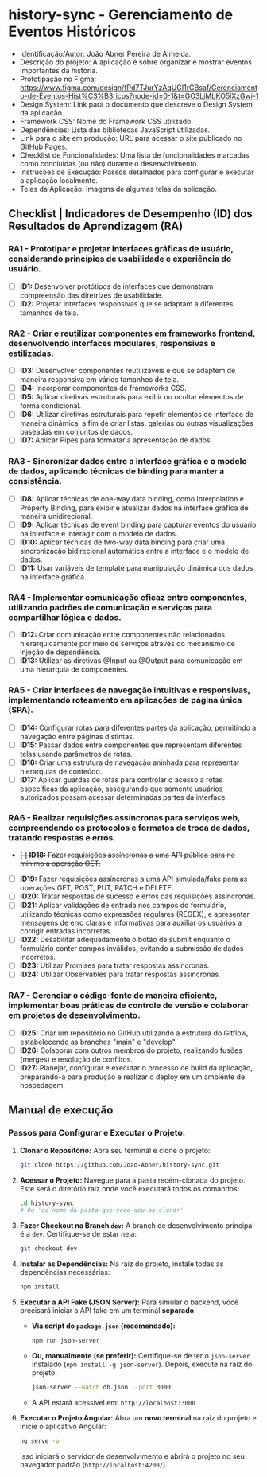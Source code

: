 # history-sync - Gerenciamento de Eventos Históricos

- Identificação/Autor: João Abner Pereira de Almeida.
- Descrição do projeto: A aplicação é sobre organizar e mostrar eventos importantes da história.
- Prototipação no Figma: https://www.figma.com/design/fPd7TJurYzAqUGI1rGBsaf/Gerenciamento-de-Eventos-Hist%C3%B3ricos?node-id=0-1&t=GO3LjMbKO5lXzGwi-1
- Design System: Link para o documento que descreve o Design System da aplicação.
- Framework CSS: Nome do Framework CSS utilizado.
- Dependências: Lista das bibliotecas JavaScript utilizadas.
- Link para o site em produção: URL para acessar o site publicado no GitHub Pages.
- Checklist de Funcionalidades: Uma lista de funcionalidades marcadas como concluídas (ou não) durante o desenvolvimento.
- Instruções de Execução: Passos detalhados para configurar e executar a aplicação localmente.
- Telas da Aplicação: Imagens de algumas telas da aplicação.

## Checklist | Indicadores de Desempenho (ID) dos Resultados de Aprendizagem (RA)

### RA1 - Prototipar e projetar interfaces gráficas de usuário, considerando princípios de usabilidade e experiência do usuário.

- [ ] **ID1:** Desenvolver protótipos de interfaces que demonstram compreensão das diretrizes de usabilidade.
- [ ] **ID2:** Projetar interfaces responsivas que se adaptam a diferentes tamanhos de tela.

### RA2 - Criar e reutilizar componentes em frameworks frontend, desenvolvendo interfaces modulares, responsivas e estilizadas.

- [ ] **ID3:** Desenvolver componentes reutilizáveis e que se adaptem de maneira responsiva em vários tamanhos de tela.
- [ ] **ID4:** Incorporar componentes de frameworks CSS.
- [ ] **ID5:** Aplicar diretivas estruturais para exibir ou ocultar elementos de forma condicional.
- [ ] **ID6:** Utilizar diretivas estruturais para repetir elementos de interface de maneira dinâmica, a fim de criar listas, galerias ou outras visualizações baseadas em conjuntos de dados.
- [ ] **ID7:** Aplicar Pipes para formatar a apresentação de dados.

### RA3 - Sincronizar dados entre a interface gráfica e o modelo de dados, aplicando técnicas de binding para manter a consistência.

- [ ] **ID8:** Aplicar técnicas de one-way data binding, como Interpolation e Property Binding, para exibir e atualizar dados na interface gráfica de maneira unidirecional.
- [ ] **ID9:** Aplicar técnicas de event binding para capturar eventos do usuário na interface e interagir com o modelo de dados.
- [ ] **ID10:** Aplicar técnicas de two-way data binding para criar uma sincronização bidirecional automática entre a interface e o modelo de dados.
- [ ] **ID11:** Usar variáveis de template para manipulação dinâmica dos dados na interface gráfica.

### RA4 - Implementar comunicação eficaz entre componentes, utilizando padrões de comunicação e serviços para compartilhar lógica e dados.

- [ ] **ID12:** Criar comunicação entre componentes não relacionados hierarquicamente por meio de serviços através do mecanismo de injeção de dependência.
- [ ] **ID13:** Utilizar as diretivas @Input ou @Output para comunicação em uma hierarquia de componentes.

### RA5 - Criar interfaces de navegação intuitivas e responsivas, implementando roteamento em aplicações de página única (SPA).

- [ ] **ID14:** Configurar rotas para diferentes partes da aplicação, permitindo a navegação entre páginas distintas.
- [ ] **ID15:** Passar dados entre componentes que representam diferentes telas usando parâmetros de rotas.
- [ ] **ID16:** Criar uma estrutura de navegação aninhada para representar hierarquias de conteúdo.
- [ ] **ID17:** Aplicar guardas de rotas para controlar o acesso a rotas específicas da aplicação, assegurando que somente usuários autorizados possam acessar determinadas partes da interface.

### RA6 - Realizar requisições assíncronas para serviços web, compreendendo os protocolos e formatos de troca de dados, tratando respostas e erros.

- ~~[ ] **ID18:** Fazer requisições assíncronas a uma API pública para no mínimo a operação GET.~~
- [ ] **ID19:** Fazer requisições assíncronas a uma API simulada/fake para as operações GET, POST, PUT, PATCH e DELETE.
- [ ] **ID20:** Tratar respostas de sucesso e erros das requisições assíncronas.
- [ ] **ID21:** Aplicar validações de entrada nos campos do formulário, utilizando técnicas como expressões regulares (REGEX), e apresentar mensagens de erro claras e informativas para auxiliar os usuários a corrigir entradas incorretas.
- [ ] **ID22:** Desabilitar adequadamente o botão de submit enquanto o formulário conter campos inválidos, evitando a submissão de dados incorretos.
- [ ] **ID23:** Utilizar Promises para tratar respostas assíncronas.
- [ ] **ID24:** Utilizar Observables para tratar respostas assíncronas.

### RA7 - Gerenciar o código-fonte de maneira eficiente, implementar boas práticas de controle de versão e colaborar em projetos de desenvolvimento.

- [ ] **ID25:** Criar um repositório no GitHub utilizando a estrutura do Gitflow, estabelecendo as branches "main" e "develop".
- [ ] **ID26:** Colaborar com outros membros do projeto, realizando fusões (merges) e resolução de conflitos.
- [ ] **ID27:** Planejar, configurar e executar o processo de build da aplicação, preparando-a para produção e realizar o deploy em um ambiente de hospedagem.

## Manual de execução

### Passos para Configurar e Executar o Projeto:

1.  **Clonar o Repositório:**
    Abra seu terminal e clone o projeto:

    ```bash
    git clone https://github.com/Joao-Abner/history-sync.git
    ```

2.  **Acessar o Projeto:**
    Navegue para a pasta recém-clonada do projeto. Este será o diretório raiz onde você executará todos os comandos:

    ```bash
    cd history-sync
    # Ou 'cd nome-da-pasta-que-voce-deu-ao-clonar'
    ```

3.  **Fazer Checkout na Branch `dev`:**
    A branch de desenvolvimento principal é a `dev`. Certifique-se de estar nela:

    ```bash
    git checkout dev
    ```

4.  **Instalar as Dependências:**
    Na raiz do projeto, instale todas as dependências necessárias:

    ```bash
    npm install
    ```

5.  **Executar a API Fake (JSON Server):**
    Para simular o backend, você precisará iniciar a API fake em um terminal **separado**.

    - **Via script do `package.json` (recomendado):**
      ```bash
      npm run json-server
      ```
    - **Ou, manualmente (se preferir):**
      Certifique-se de ter o `json-server` instalado (`npm install -g json-server`). Depois, execute na raiz do projeto:
      ```bash
      json-server --watch db.json --port 3000
      ```
    - A API estará acessível em: `http://localhost:3000`

6.  **Executar o Projeto Angular:**
    Abra um **novo terminal** na raiz do projeto e inicie o aplicativo Angular:
    ```bash
    ng serve -o
    ```
    Isso iniciará o servidor de desenvolvimento e abrirá o projeto no seu navegador padrão (`http://localhost:4200/`).
